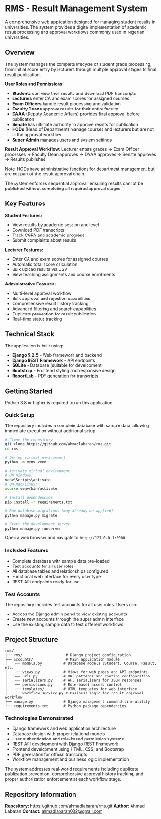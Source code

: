 # RMS - Result Management System

A comprehensive web application designed for managing student results in universities. The system provides a digital implementation of academic result processing and approval workflows commonly used in Nigerian universities.

## Overview

The system manages the complete lifecycle of student grade processing, from initial score entry by lecturers through multiple approval stages to final result publication.

**User Roles and Permissions:**
- **Students** can view their results and download PDF transcripts
- **Lecturers** enter CA and exam scores for assigned courses
- **Exam Officers** handle result processing and validation
- **Faculty Deans** approve results for their entire faculty
- **DAAA** (Deputy Academic Affairs) provides final approval before publication
- **Senate** has ultimate authority to approve results for publication
- **HODs** (Head of Department) manage courses and lecturers but are not in the approval workflow
- **Super Admin** manages users and system settings

**Result Approval Workflow:**
Lecturer enters grades → Exam Officer processes → Faculty Dean approves → DAAA approves → Senate approves → Results published

Note: HODs have administrative functions for department management but are not part of the result approval chain.

The system enforces sequential approval, ensuring results cannot be published without completing all required approval stages.
## Key Features

**Student Features:**
- View results by academic session and level
- Download PDF transcripts
- Track CGPA and academic progress
- Submit complaints about results

**Lecturer Features:**
- Enter CA and exam scores for assigned courses
- Automatic total score calculation
- Bulk upload results via CSV
- View teaching assignments and course enrollments

**Administrative Features:**
- Multi-level approval workflow
- Bulk approval and rejection capabilities
- Comprehensive result history tracking
- Advanced filtering and search capabilities
- Duplicate prevention for result publication
- Real-time status tracking

## Technical Stack

The application is built using:
- **Django 5.2.5** - Web framework and backend
- **Django REST Framework** - API endpoints
- **SQLite** - Database (suitable for development)
- **Bootstrap** - Frontend styling and responsive design
- **ReportLab** - PDF generation for transcripts

## Getting Started

Python 3.8 or higher is required to run this application.

### Quick Setup
The repository includes a complete database with sample data, allowing immediate execution without additional setup:

```bash
# Clone the repository
git clone https://github.com/ahmadlabaran/rms.git
cd rms

# Set up virtual environment
python -m venv venv

# Activate virtual environment
# On Windows:
venv\Scripts\activate
# On Mac/Linux:
source venv/bin/activate

# Install dependencies
pip install -r requirements.txt

# Run database migrations (may already be applied)
python manage.py migrate

# Start the development server
python manage.py runserver
```

Open a web browser and navigate to `http://127.0.0.1:8000`

### Included Features
- Complete database with sample data pre-loaded
- Test accounts for all user roles
- All database tables and relationships configured
- Functional web interface for every user type
- REST API endpoints ready for use

### Test Accounts
The repository includes test accounts for all user roles. Users can:
- Access the Django admin panel to view existing accounts
- Create new accounts through the super admin interface
- Use the existing sample data to test different workflows

## Project Structure

```
rms/
├── rms/                    # Django project configuration
├── accounts/               # Main application module
│   ├── models.py          # Database models (Student, Course, Result, etc.)
│   ├── views.py           # Views for web pages and API endpoints
│   ├── urls.py            # URL patterns and routing configuration
│   ├── serializers.py     # API serializers for JSON responses
│   ├── permissions.py     # Role-based access control
│   ├── templates/         # HTML templates for web interface
│   └── workflow_service.py # Business logic for result approval workflow
├── manage.py              # Django management command-line utility
└── requirements.txt       # Python package dependencies
```

### Technologies Demonstrated
- Django framework and web application architecture
- Database design with proper relational models
- User authentication and role-based permission systems
- REST API development with Django REST Framework
- Frontend development using HTML, CSS, and Bootstrap
- PDF generation for official transcripts
- Workflow management and business logic implementation

The system addresses real-world requirements including duplicate publication prevention, comprehensive approval history tracking, and proper authorization enforcement at each workflow stage.

## Repository Information

**Repository:** https://github.com/ahmadlabaran/rms.git
**Author:** Ahmad Labaran
**Contact:** ahmadlabaran032@gmail.com

